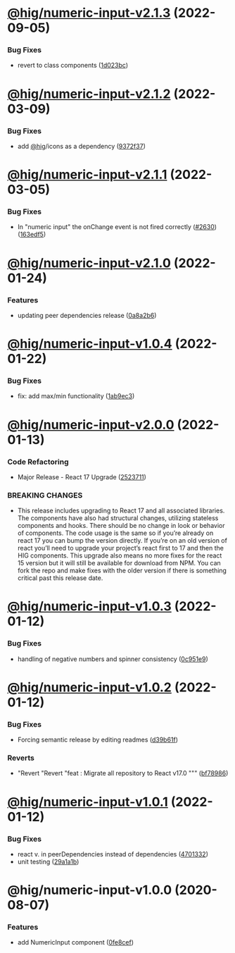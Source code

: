# [@hig/numeric-input-v2.1.3](https://github.com/Autodesk/hig/compare/@hig/numeric-input@2.1.2...@hig/numeric-input@2.1.3) (2022-09-05)


### Bug Fixes

* revert to class components ([1d023bc](https://github.com/Autodesk/hig/commit/1d023bc))

# [@hig/numeric-input-v2.1.2](https://github.com/Autodesk/hig/compare/@hig/numeric-input@2.1.1...@hig/numeric-input@2.1.2) (2022-03-09)


### Bug Fixes

* add [@hig](https://github.com/hig)/icons as a dependency ([9372f37](https://github.com/Autodesk/hig/commit/9372f37))

# [@hig/numeric-input-v2.1.1](https://github.com/Autodesk/hig/compare/@hig/numeric-input@2.1.0...@hig/numeric-input@2.1.1) (2022-03-05)


### Bug Fixes

* In "numeric input" the onChange event is not fired correctly ([#2630](https://github.com/Autodesk/hig/issues/2630)) ([163edf5](https://github.com/Autodesk/hig/commit/163edf5))

# [@hig/numeric-input-v2.1.0](https://github.com/Autodesk/hig/compare/@hig/numeric-input@2.0.0...@hig/numeric-input@2.1.0) (2022-01-24)


### Features

* updating peer dependencies release ([0a8a2b6](https://github.com/Autodesk/hig/commit/0a8a2b6))

# [@hig/numeric-input-v1.0.4](https://github.com/Autodesk/hig/compare/@hig/numeric-input@1.0.3...@hig/numeric-input@1.0.4) (2022-01-22)


### Bug Fixes

*  fix: add max/min functionality ([1ab9ec3](https://github.com/Autodesk/hig/commit/1ab9ec3))

# [@hig/numeric-input-v2.0.0](https://github.com/Autodesk/hig/compare/@hig/numeric-input@1.0.2...@hig/numeric-input@2.0.0) (2022-01-13)


### Code Refactoring

* Major Release - React 17 Upgrade ([2523711](https://github.com/Autodesk/hig/commit/2523711))


### BREAKING CHANGES

* This release includes upgrading to React 17 and all associated libraries. The components have also had structural changes, utilizing stateless components and hooks. There should be no change in look or behavior of components. The code usage is the same so if you’re already on react 17 you can bump the version directly. If you’re on an old version of react you’ll need to upgrade your project’s react first to 17 and then the HIG components. This upgrade also means no more fixes for the react 15 version but it will still be available for download from NPM. You can fork the repo and make fixes with the older version if there is something critical past this release date.

# [@hig/numeric-input-v1.0.3](https://github.com/Autodesk/hig/compare/@hig/numeric-input@1.0.2...@hig/numeric-input@1.0.3) (2022-01-12)


### Bug Fixes

* handling of negative numbers and spinner consistency ([0c951e9](https://github.com/Autodesk/hig/commit/0c951e9))

# [@hig/numeric-input-v1.0.2](https://github.com/Autodesk/hig/compare/@hig/numeric-input@1.0.1...@hig/numeric-input@1.0.2) (2022-01-12)


### Bug Fixes

* Forcing semantic release by editing readmes ([d39b61f](https://github.com/Autodesk/hig/commit/d39b61f))


### Reverts

* "Revert "Revert "feat : Migrate all repository to React v17.0 """ ([bf78986](https://github.com/Autodesk/hig/commit/bf78986))

# [@hig/numeric-input-v1.0.1](https://github.com/Autodesk/hig/compare/@hig/numeric-input@1.0.0...@hig/numeric-input@1.0.1) (2022-01-12)


### Bug Fixes

*  react v. in peerDependencies instead of dependencies ([4701332](https://github.com/Autodesk/hig/commit/4701332))
* unit testing ([29a1a1b](https://github.com/Autodesk/hig/commit/29a1a1b))

# @hig/numeric-input-v1.0.0 (2020-08-07)


### Features

* add NumericInput component ([0fe8cef](https://github.com/Autodesk/hig/commit/0fe8cef))
